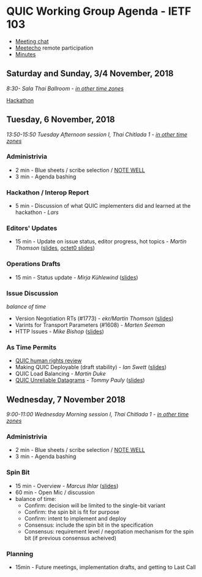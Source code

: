 # QUIC Working Group Agenda - IETF 103

* [Meeting chat](xmpp:quic@jabber.ietf.org?join)
* [Meetecho](http://www.meetecho.com/ietf103/quic) remote participation
* [Minutes](http://etherpad.tools.ietf.org:9000/p/notes-ietf-103-quic)



## Saturday and Sunday, 3/4 November, 2018

*8:30- Sala Thai Ballroom - [in other time zones](https://www.timeanddate.com/worldclock/fixedtime.html?msg=QUIC+WG+Meeting&iso=20181103T0830&p1=28&ah=10)*

[Hackathon](https://trac.ietf.org/trac/ietf/meeting/wiki/103hackathon)

## Tuesday, 6 November, 2018

*13:50-15:50	Tuesday Afternoon session I, Thai Chitlada 1 - [in other time zones](https://www.timeanddate.com/worldclock/fixedtime.html?msg=QUIC+WG+Meeting&iso=20181106T1350&p1=28&ah=2)*

### Administrivia

* 2 min - Blue sheets / scribe selection / [NOTE WELL](https://www.ietf.org/about/note-well.html)
* 3 min - Agenda bashing

### Hackathon / Interop Report

* 5 min - Discussion of what QUIC implementers did and learned at the hackathon - *Lars*

### Editors' Updates

* 15 min - Update on issue status, editor progress, hot topics - *Martin Thomson* ([slides](https://github.com/quicwg/wg-materials/blob/master/ietf103/editors.pdf), [octet0 slides](https://github.com/quicwg/wg-materials/blob/master/ietf103/octet0.pdf))

### Operations Drafts

* 15 min - Status update - *Mirja Kühlewind* ([slides](https://github.com/quicwg/wg-materials/blob/master/ietf103/ops-drafts-ietf103.pdf))

### Issue Discussion

*balance of time*

* Version Negotiation RTs (#1773) - *ekr/Martin Thomson* ([slides](https://github.com/quicwg/wg-materials/blob/master/ietf103/vn.pdf))
* Varints for Transport Parameters (#1608) - *Marten Seeman*
* HTTP Issues - *Mike Bishop* ([slides](https://github.com/quicwg/wg-materials/blob/master/ietf103/http.pdf))

### As Time Permits

* [QUIC human rights review](https://tools.ietf.org/html/draft-martini-hrpc-quichr-00)
* Making QUIC Deployable (draft stability) - *Ian Swett* ([slides](https://github.com/quicwg/wg-materials/blob/master/ietf103/Making%20QUIC%20Deployable.pdf))
* QUIC Load Balancing - *Martin Duke* 
* [QUIC Unreliable Datagrams](https://tools.ietf.org/html/draft-pauly-quic-datagram-00) - *Tommy Pauly* ([slides](https://github.com/quicwg/wg-materials/blob/master/ietf103/IETF103-QUIC-Datagram.pdf))


## Wednesday, 7 November 2018

*9:00-11:00	Wednesday Morning session I, Thai Chitlada 1 - [in other time zones](https://www.timeanddate.com/worldclock/fixedtime.html?msg=QUIC+WG+Meeting&iso=20181107T09&p1=28&ah=2)*

### Administrivia

* 2 min - Blue sheets / scribe selection / [NOTE WELL](https://www.ietf.org/about/note-well.html)
* 3 min - Agenda bashing

### Spin Bit

* 15 min - Overview - *Marcus Ihlar* ([slides](https://github.com/quicwg/wg-materials/blob/master/ietf103/spin_summary.pdf))
* 60 min - Open Mic / discussion
* balance of time:
  * Confirm: decision will be limited to the single-bit variant
  * Confirm: the spin bit is fit for purpose
  * Confirm: intent to implement and deploy
  * Consensus: include the spin bit in the specification
  * Consensus: requirement level / negotiation mechanism for the spin bit (if previous consensus acheived)


### Planning

* 15min - Future meetings, implementation drafts, and getting to Last Call
